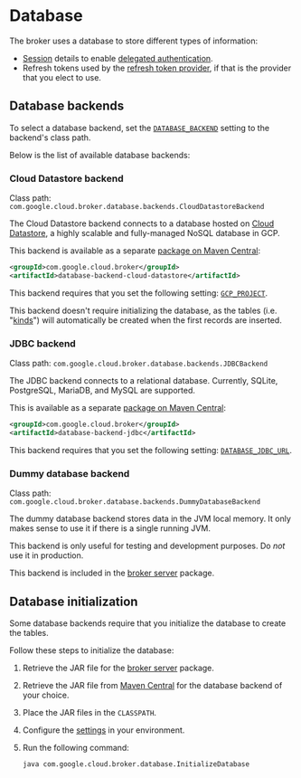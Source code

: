 # Database

The broker uses a database to store different types of information:

- [Session](sessions.md) details to enable [delegated authentication](#delegated-authentication).
- Refresh tokens used by the [refresh token provider](providers.md#refresh-token-provider), if that is the provider that you elect
  to use.

## Database backends

To select a database backend, set the [`DATABASE_BACKEND`](settings.md#DATABASE_BACKEND) setting
to the backend's class path.

Below is the list of available database backends:

### Cloud Datastore backend

Class path: `com.google.cloud.broker.database.backends.CloudDatastoreBackend`

The Cloud Datastore backend connects to a database hosted on [Cloud Datastore](https://cloud.google.com/datastore),
a highly scalable and fully-managed NoSQL database in GCP.

This backend is available as a separate [package on Maven Central](https://search.maven.org/search?q=g:com.google.cloud.broker%20AND%20a:database-backend-cloud-datastore):

```xml
<groupId>com.google.cloud.broker</groupId>
<artifactId>database-backend-cloud-datastore</artifactId>
```

This backend requires that you set the following setting: [`GCP_PROJECT`](settings.md#GCP_PROJECT).

This backend doesn't require initializing the database, as the tables (i.e. "[kinds](https://cloud.google.com/datastore/docs/concepts/entities#kinds_and_identifiers)")
will automatically be created when the first records are inserted.

### JDBC backend

Class path: `com.google.cloud.broker.database.backends.JDBCBackend`

The JDBC backend connects to a relational database. Currently, SQLite, PostgreSQL, MariaDB, and MySQL are supported.

This is available as a separate [package on Maven Central](https://search.maven.org/search?q=g:com.google.cloud.broker%20AND%20a:database-backend-jdbc):

```xml
<groupId>com.google.cloud.broker</groupId>
<artifactId>database-backend-jdbc</artifactId>
```

This backend requires that you set the following setting: [`DATABASE_JDBC_URL`](settings.md#DATABASE_JDBC_URL).

### Dummy database backend

Class path: `com.google.cloud.broker.database.backends.DummyDatabaseBackend`

The dummy database backend stores data in the JVM local memory. It only makes sense to use it if there is
a single running JVM.

This backend is only useful for testing and development purposes. Do *not* use it in production.

This backend is included in the [broker server](broker-server.md) package.

## Database initialization

Some database backends require that you initialize the database to create the tables.

Follow these steps to initialize the database:

1. Retrieve the JAR file for the [broker server](broker-server.md) package.
2. Retrieve the JAR file from [Maven Central](https://search.maven.org/search?q=g:com.google.cloud.broker) for the database backend of your choice.
3. Place the JAR files in the `CLASSPATH`.
4. Configure the [settings](settings.md) in your environment.
5. Run the following command:

   ```shell
   java com.google.cloud.broker.database.InitializeDatabase
   ```